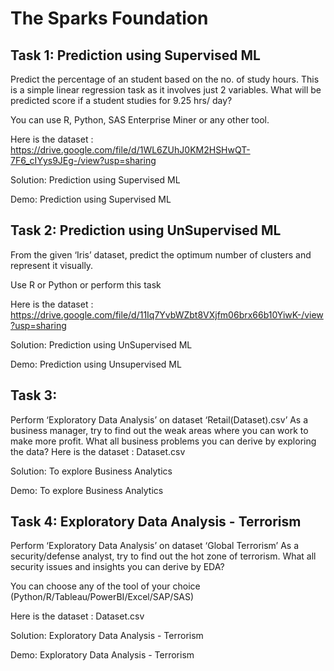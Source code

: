 # The Sparks Foundation

## Task 1: Prediction using Supervised ML

Predict the percentage of an student based on the no. of study hours.
This is a simple linear regression task as it involves just 2 variables.
What will be predicted score if a student studies for 9.25 hrs/ day?

You can use R, Python, SAS Enterprise Miner or any other tool.

Here is the dataset : https://drive.google.com/file/d/1WL6ZUhJ0KM2HSHwQT-7F6_cIYys9JEg-/view?usp=sharing

Solution: Prediction using Supervised ML

Demo: Prediction using Supervised ML





## Task 2: Prediction using UnSupervised ML

From the given ‘Iris’ dataset, predict the optimum number of clusters and represent it visually.

Use R or Python or perform this task

Here is the dataset : https://drive.google.com/file/d/11Iq7YvbWZbt8VXjfm06brx66b10YiwK-/view?usp=sharing

Solution: Prediction using UnSupervised ML

Demo: Prediction using Unsupervised ML

## Task 3:

Perform ‘Exploratory Data Analysis’ on dataset ‘Retail(Dataset).csv’
As a business manager, try to find out the weak areas where you can work to make more profit.
What all business problems you can derive by exploring the data?
Here is the dataset : Dataset.csv

Solution: To explore Business Analytics

Demo: To explore Business Analytics


## Task 4: Exploratory Data Analysis - Terrorism

Perform ‘Exploratory Data Analysis’ on dataset ‘Global Terrorism’
As a security/defense analyst, try to find out the hot zone of terrorism.
What all security issues and insights you can derive by EDA?

You can choose any of the tool of your choice (Python/R/Tableau/PowerBI/Excel/SAP/SAS)

Here is the dataset : Dataset.csv

Solution: Exploratory Data Analysis - Terrorism

Demo: Exploratory Data Analysis - Terrorism


